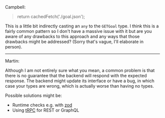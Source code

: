 Campbell:

> return cachedFetch<GETGoal>('./goal.json');

This is a little bit indirectly casting an `any` to the `GETGoal` type. I think this is a fairly common pattern so I don't have a massive issue with it but are you aware of any drawbacks to this approach and any ways that those drawbacks might be addressed? (Sorry that's vague, I'll elaborate in person).

---

Martin:

Although I am not entirely sure what you mean, a common problem is that there is no guarantee that the backend will respond with the expected response. The backend might update its interface or have a bug, in which case your types are wrong, which is actually worse than having no types.

Possible solutions might be:

- Runtime checks e.g. with [zod](https://github.com/colinhacks/zod)
- Using [tRPC](https://github.com/trpc/trpc) for REST or GraphQL
